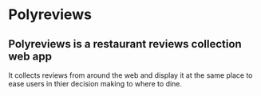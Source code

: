 # Polyreviews

## Polyreviews is a restaurant reviews collection web app
It collects reviews from around the web and display it at the same place to ease users in thier decision making to where to dine.

